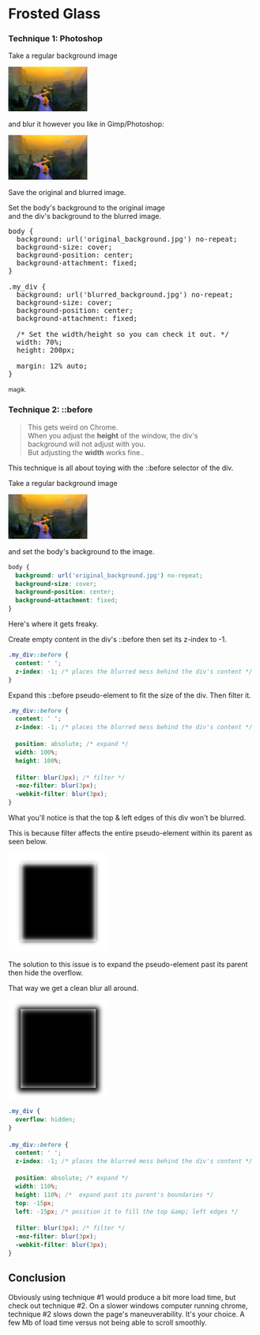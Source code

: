 # Frosted Glass

### Technique 1: Photoshop
Take a regular background image

<p><img src="back.jpg" width="160px" height="90px;"></p>

<p>and blur it however you like in Gimp/Photoshop:</p>

<p><img src="back-.jpg" width="160px" height="90px;"></p>

<p>Save the original and blurred image.</p>

<p>Set the body's background to the original image<br/>
and the div's background to the blurred image.</p>

<pre>
body {
  background: url('original_background.jpg') no-repeat;
  background-size: cover;
  background-position: center;
  background-attachment: fixed;
}

.my_div {
  background: url('blurred_background.jpg') no-repeat;
  background-size: cover;
  background-position: center;
  background-attachment: fixed;

  /* Set the width/height so you can check it out. */
  width: 70%;
  height: 200px;

  margin: 12% auto;
}
</pre>

<p><small>magik.</small></p>

### Technique 2: ::before

<blockquote>
	This gets weird on Chrome.<br/>
	When you adjust the <strong>height</strong> of the window, the div's<br/>
	background will not adjust with you.<br/>
	But adjusting the <strong>width</strong> works fine..
</blockquote>

<p>This technique is all about toying with the ::before selector of the div.</p>

<p>Take a regular background image</p>

<p><img src="back.jpg" width="160px" height="90px;"></p>

<p>and set the body's background to the image.</p>

```css
body {
  background: url('original_background.jpg') no-repeat;
  background-size: cover;
  background-position: center;
  background-attachment: fixed;
}
```

<p>Here's where it gets freaky.</p>

<p>Create empty content in the div's ::before then set its z-index to -1.</p>

```css
.my_div::before {
  content: ' ';
  z-index: -1; /* places the blurred mess behind the div's content */
}
```

<p>Expand this ::before pseudo-element to fit the size of the div. Then filter it.</p>

```css
.my_div::before {
  content: ' ';
  z-index: -1; /* places the blurred mess behind the div's content */

  position: absolute; /* expand */
  width: 100%;
  height: 100%;

  filter: blur(3px); /* filter */
  -moz-filter: blur(3px);
  -webkit-filter: blur(3px);
}
```

<p>What you'll notice is that the top &amp; left edges of this div won't be blurred.</p>

<p>This is because filter affects the entire pseudo-element within its parent as seen below.</p>

<img src="./example1.png" alt="">

<p>The solution to this issue is to expand the pseudo-element past its parent then hide the overflow.</p>

<p>That way we get a clean blur all around.</p>

<img src="./example2.png" alt="">

```css
.my_div {
  overflow: hidden;
}

.my_div::before {
  content: ' ';
  z-index: -1; /* places the blurred mess behind the div's content */

  position: absolute; /* expand */
  width: 110%;
  height: 110%; /*  expand past its parent's boundaries */
  top: -15px;
  left: -15px; /* position it to fill the top &amp; left edges */

  filter: blur(3px); /* filter */
  -moz-filter: blur(3px);
  -webkit-filter: blur(3px);
}
```

## Conclusion

Obviously using technique #1 would produce a bit more load time, but check out technique #2. On a slower windows computer running chrome, technique #2 slows down the page's maneuverability. It's your choice. A few Mb of load time versus not being able to scroll smoothly.
